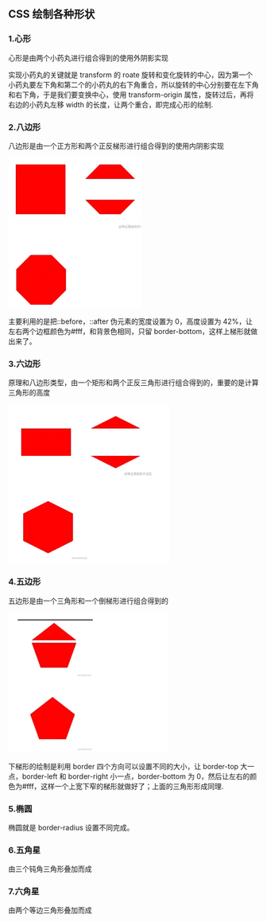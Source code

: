 ## CSS 绘制各种形状

### 1.心形

心形是由两个小药丸进行组合得到的使用外阴影实现

实现小药丸的关键就是 transform 的 roate 旋转和变化旋转的中心，因为第一个小药丸要左下角和第二个的小药丸的右下角重合，所以旋转的中心分别要在左下角和右下角，于是我们要变换中心，使用 transform-origin 属性，旋转过后，再将右边的小药丸左移 width 的长度，让两个重合，即完成心形的绘制.

### 2.八边形

八边形是由一个正方形和两个正反梯形进行组合得到的使用内阴影实现

![1729782971053](images/code/1729782971053.png)

主要利用的是把::before，::after 伪元素的宽度设置为 0，高度设置为 42%，让左右两个边框颜色为#fff，和背景色相同，只留 border-bottom，这样上梯形就做出来了。

### 3.六边形

原理和八边形类型，由一个矩形和两个正反三角形进行组合得到的，重要的是计算三角形的高度

![1729783909374](images/code/1729783909374.png)

### 4.五边形

五边形是由一个三角形和一个倒梯形进行组合得到的

![1729784145160](images/code/1729784145160.png)

下梯形的绘制是利用 border 四个方向可以设置不同的大小，让 border-top 大一点，border-left 和 border-right 小一点，border-bottom 为 0，然后让左右的颜色为#fff，这样一个上宽下窄的梯形就做好了；上面的三角形形成同理.

### 5.椭圆

椭圆就是 border-radius 设置不同完成。

### 6.五角星

由三个钝角三角形叠加而成

### 7.六角星

由两个等边三角形叠加而成
